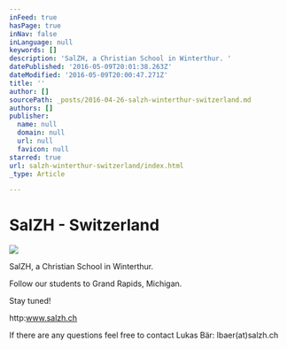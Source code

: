 ```yaml
---
inFeed: true
hasPage: true
inNav: false
inLanguage: null
keywords: []
description: 'SalZH, a Christian School in Winterthur. '
datePublished: '2016-05-09T20:01:38.263Z'
dateModified: '2016-05-09T20:00:47.271Z'
title: ''
author: []
sourcePath: _posts/2016-04-26-salzh-winterthur-switzerland.md
authors: []
publisher:
  name: null
  domain: null
  url: null
  favicon: null
starred: true
url: salzh-winterthur-switzerland/index.html
_type: Article

---
```

# SalZH - Switzerland
![](https://the-grid-user-content.s3-us-west-2.amazonaws.com/d9907f2d-05cc-4540-87e5-5d2167fd0053.jpg)

SalZH, a Christian School in Winterthur. 

Follow our students to Grand Rapids, Michigan. 

Stay tuned!

http:www.salzh.ch

If there are any questions feel free to contact Lukas Bär: lbaer(at)salzh.ch